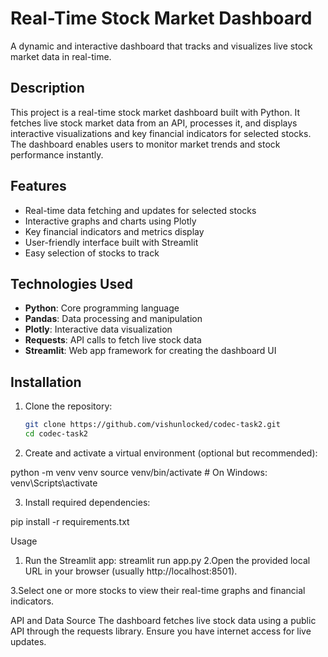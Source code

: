 # Real-Time Stock Market Dashboard

A dynamic and interactive dashboard that tracks and visualizes live stock market data in real-time.

## Description

This project is a real-time stock market dashboard built with Python. It fetches live stock market data from an API, processes it, and displays interactive visualizations and key financial indicators for selected stocks. The dashboard enables users to monitor market trends and stock performance instantly.

## Features

- Real-time data fetching and updates for selected stocks
- Interactive graphs and charts using Plotly
- Key financial indicators and metrics display 
- User-friendly interface built with Streamlit
- Easy selection of stocks to track

## Technologies Used

- **Python**: Core programming language  
- **Pandas**: Data processing and manipulation  
- **Plotly**: Interactive data visualization  
- **Requests**: API calls to fetch live stock data  
- **Streamlit**: Web app framework for creating the dashboard UI

## Installation

1. Clone the repository:
   ```bash
   git clone https://github.com/vishunlocked/codec-task2.git
   cd codec-task2
2. Create and activate a virtual environment (optional but recommended):

python -m venv venv
source venv/bin/activate  # On Windows: venv\Scripts\activate

3. Install required dependencies:

pip install -r requirements.txt

Usage
1. Run the Streamlit app:
   streamlit run app.py
2.Open the provided local URL in your browser (usually http://localhost:8501).

3.Select one or more stocks to view their real-time graphs and financial indicators.

API and Data Source
The dashboard fetches live stock data using a public API through the requests library. Ensure you have internet access for live updates.



